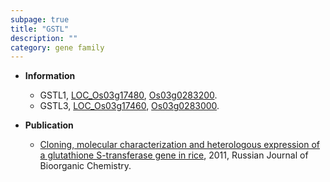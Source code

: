```yaml
---
subpage: true
title: "GSTL"
description: ""
category: gene family
---
```


* **Information**  
    + GSTL1, [LOC_Os03g17480](http://rice.plantbiology.msu.edu/cgi-bin/ORF_infopage.cgi?orf=LOC_Os03g17480), [Os03g0283200](http://rapdb.dna.affrc.go.jp/viewer/gbrowse_details/irgsp1?name=Os03g0283200).
    + GSTL3, [LOC_Os03g17460](http://rice.plantbiology.msu.edu/cgi-bin/ORF_infopage.cgi?orf=LOC_Os03g17460), [Os03g0283000](http://rapdb.dna.affrc.go.jp/viewer/gbrowse_details/irgsp1?name=Os03g0283000).

* **Publication**  
    + [Cloning, molecular characterization and heterologous expression of a glutathione S-transferase gene in rice](http://www.ncbi.nlm.nih.gov/pubmed?term=Cloning,+molecular+characterization+and+heterologous+expression+of+a+glutathione+S-transferase+gene+in+rice%5BTitle%5D), 2011, Russian Journal of Bioorganic Chemistry.


